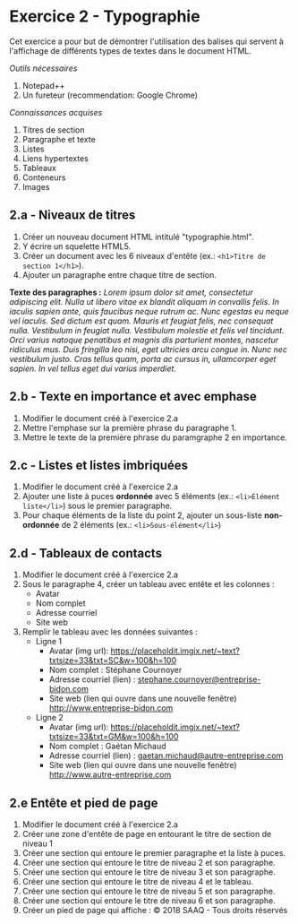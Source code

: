 # Exercice 2 - Typographie
Cet exercice a pour but de démontrer l'utilisation des balises qui servent à l'affichage de différents types de textes dans le document HTML.

_Outils nécessaires_
1. Notepad++
2. Un fureteur (recommendation: Google Chrome)

_Connaissances acquises_
1. Titres de section
2. Paragraphe et texte
3. Listes
4. Liens hypertextes
5. Tableaux
6. Conteneurs
7. Images

## 2.a - Niveaux de titres
1. Créer un nouveau document HTML intitulé "typographie.html".
2. Y écrire un squelette HTML5.
3. Créer un document avec les 6 niveaux d'entête (ex.: `<h1>Titre de section 1</h1>`).
4. Ajouter un paragraphe entre chaque titre de section.

**Texte des paragraphes :** _Lorem ipsum dolor sit amet, consectetur adipiscing elit. Nulla ut libero vitae ex blandit aliquam in convallis felis. In iaculis sapien ante, quis faucibus neque rutrum ac. Nunc egestas eu neque vel iaculis. Sed dictum est quam. Mauris et feugiat felis, nec consequat nulla. Vestibulum in feugiat nulla. Vestibulum molestie et felis vel tincidunt. Orci varius natoque penatibus et magnis dis parturient montes, nascetur ridiculus mus. Duis fringilla leo nisi, eget ultricies arcu congue in. Nunc nec vestibulum justo. Cras tellus quam, porta ac cursus in, ullamcorper eget sapien. In vel tellus eget dui varius imperdiet._

## 2.b - Texte en importance et avec emphase
1. Modifier le document créé à l'exercice 2.a
2. Mettre l'emphase sur la première phrase du paragraphe 1.
3. Mettre le texte de la première phrase du paramgraphe 2 en importance.

## 2.c - Listes et listes imbriquées
1. Modifier le document créé à l'exercice 2.a
2. Ajouter une liste à puces **ordonnée** avec 5 éléments (ex.: `<li>Élément liste</li>`) sous le premier paragraphe.
3. Pour chaque éléments de la liste du point 2, ajouter un sous-liste **non-ordonnée** de 2 éléments (ex.: `<li>Sous-élément</li>`)

## 2.d - Tableaux de contacts
1. Modifier le document créé à l'exercice 2.a
2. Sous le paragraphe 4, créer un tableau avec entête et les colonnes :
   * Avatar
   * Nom complet
   * Adresse courriel
   * Site web
 3. Remplir le tableau avec les données suivantes :
    * Ligne 1
       * Avatar (img url): https://placeholdit.imgix.net/~text?txtsize=33&txt=SC&w=100&h=100
       * Nom complet : Stéphane Cournoyer
       * Adresse courriel (lien) : stephane.cournoyer@entreprise-bidon.com
       * Site web (lien qui ouvre dans une nouvelle fenêtre) http://www.entreprise-bidon.com
    * Ligne 2
       * Avatar (img url): https://placeholdit.imgix.net/~text?txtsize=33&txt=GM&w=100&h=100
       * Nom complet : Gaétan Michaud
       * Adresse courriel (lien) : gaetan.michaud@autre-entreprise.com
       * Site web (lien qui ouvre dans une nouvelle fenêtre) http://www.autre-entreprise.com
       
## 2.e Entête et pied de page       
1. Modifier le document créé à l'exercice 2.a
2. Créer une zone d'entête de page en entourant le titre de section de niveau 1
3. Créer une section qui entoure le premier paragraphe et la liste à puces.
4. Créer une section qui entoure le titre de niveau 2 et son paragraphe.
5. Créer une section qui entoure le titre de niveau 3 et son paragraphe.
6. Créer une section qui entoure le titre de niveau 4 et le tableau.
7. Créer une section qui entoure le titre de niveau 5 et son paragraphe.
8. Créer une section qui entoure le titre de niveau 6 et son paragraphe.
9. Créer un pied de page qui affiche : &copy; 2018 SAAQ - Tous droits réservés
